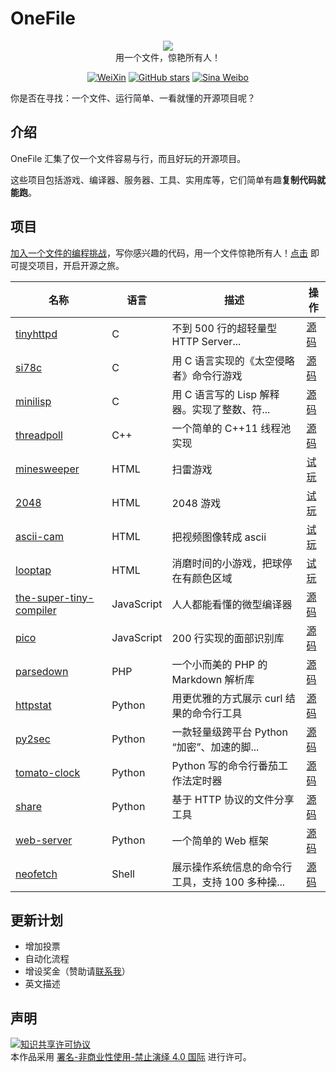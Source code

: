 
# OneFile

<p align="center">
  <img src="https://cdn.jsdelivr.net/gh/521xueweihan/img_logo@main/logo/onefile.png"/>
  <br>用一个文件，惊艳所有人！
</p>

<p align="center">
  <a href="https://cdn.jsdelivr.net/gh/521xueweihan/img_logo@main/logo/weixin.png"><img src="https://img.shields.io/badge/Talk-%E5%BE%AE%E4%BF%A1%E7%BE%A4-brightgreen.svg?style=popout-square" alt="WeiXin"></a>
  <a href="https://github.com/521xueweihan/OneFile/stargazers"><img src="https://img.shields.io/github/stars/521xueweihan/OneFile.svg?style=popout-square" alt="GitHub stars"></a>
  <a href="https://weibo.com/hellogithub"><img src="https://img.shields.io/badge/%E6%96%B0%E6%B5%AA-Weibo-red.svg?style=popout-square" alt="Sina Weibo"></a>
</p>

你是否在寻找：一个文件、运行简单、一看就懂的开源项目呢？

## 介绍

OneFile 汇集了仅一个文件容易与行，而且好玩的开源项目。

这些项目包括游戏、编译器、服务器、工具、实用库等，它们简单有趣**复制代码就能跑**。

## 项目

[加入一个文件的编程挑战](https://github.com/521xueweihan/OneFile/blob/main/doc/join.md)，写你感兴趣的代码，用一个文件惊艳所有人！[点击](https://hellogithub.yuque.com/forms/share/4f0bf06b-2991-4f7e-a860-5b76337b7b5b) 即可提交项目，开启开源之旅。

| 名称 | 语言 | 描述 | 操作 |
| ------- | ----- | ------------ | --------- |
| [tinyhttpd](https://github.com/EZLippi/Tinyhttpd) | C | 不到 500 行的超轻量型 HTTP Server...| [源码](https://hellogithub.com/onefile/code/7e574fc7d58d4fae950a95d7bdb87d09) |
| [si78c](https://github.com/loadzero/si78c) | C | 用 C 语言实现的《太空侵略者》命令行游戏 | [源码](https://hellogithub.com/onefile/code/cb8e4fbc5a174664ac325a521ee6d02f) |
| [minilisp](https://github.com/rui314/minilisp) | C | 用 C 语言写的 Lisp 解释器。实现了整数、符... | [源码](https://hellogithub.com/onefile/code/9a51afad2a7e49fb8dd79136866674f4) |
| [threadpoll](https://github.com/progschj/ThreadPool) | C++ | 一个简单的 C++11 线程池实现 | [源码](https://hellogithub.com/onefile/code/d0c3498b528f485996c9dc5dc4dfa4cb) |
| [minesweeper](https://github.com/521xueweihan/OneFile/blob/main/src/html/minesweeper.html) | HTML | 扫雷游戏 | [试玩](https://hellogithub.com/onefile/code/e235d1d133134aea93ca6cdf2ed4fc5d) |
| [2048](https://github.com/521xueweihan/OneFile/blob/main/src/html/2048.html) | HTML | 2048 游戏 | [试玩](https://hellogithub.com/onefile/code/8d627fe4cfa540b19dcd04d4327cf26c) |
| [ascii-cam](https://github.com/521xueweihan/OneFile/blob/main/src/html/ascii-cam.html) | HTML | 把视频图像转成 ascii | [试玩](https://hellogithub.com/onefile/code/126093303b6b414dbab9d623c957fdd4) |
| [looptap](https://github.com/vasanthv/looptap) | HTML | 消磨时间的小游戏，把球停在有颜色区域 | [试玩](https://hellogithub.com/onefile/code/cc759276aefe4bad87ac259940042581) |
| [the-super-tiny-compiler](https://github.com/jamiebuilds/the-super-tiny-compiler) | JavaScript | 人人都能看懂的微型编译器 | [源码](https://hellogithub.com/onefile/code/cc759276aefe4bad87ac259940042581) |
| [pico](https://github.com/nenadmarkus/picojs) | JavaScript | 200 行实现的面部识别库 | [源码](https://hellogithub.com/onefile/code/2bcbe06dbcbb48078f2307379068e6e6) |
| [parsedown](https://github.com/erusev/parsedown) | PHP | 一个小而美的 PHP 的 Markdown 解析库 | [源码](https://hellogithub.com/onefile/code/12026fcae79e4cc08793246b5b55817a) |
| [httpstat](https://github.com/reorx/httpstat) | Python | 用更优雅的方式展示 curl 结果的命令行工具 | [源码](https://hellogithub.com/onefile/code/7c6847a33f1245608ae9abf4e59a03b8) |
| [py2sec](https://github.com/cckuailong/py2sec) | Python | 一款轻量级跨平台 Python “加密”、加速的脚... | [源码](https://hellogithub.com/onefile/code/3e608cc323e84f15887461f1d3e71677) |
| [tomato-clock](https://github.com/coolcode/tomato-clock) | Python | Python 写的命令行番茄工作法定时器 | [源码](https://hellogithub.com/onefile/code/05d586dfd389413da47ffdbc806196cc) |
| [share](https://github.com/beavailable/share) | Python | 基于 HTTP 协议的文件分享工具 | [源码](https://hellogithub.com/onefile/code/9b3c14d37aa5434182244de6ad947b97) |
| [web-server](https://github.com/521xueweihan/OneFile/blob/main/src/python/web-server.py) | Python | 一个简单的 Web 框架 | [源码](https://hellogithub.com/onefile/code/96c0137112cf4d15af8008f99d793a1a) |
| [neofetch](https://github.com/dylanaraps/neofetch) | Shell | 展示操作系统信息的命令行工具，支持 100 多种操... | [源码](https://hellogithub.com/onefile/code/689c4982fe794ebbafd4c63d360829a8) |



## 更新计划

- 增加投票
- 自动化流程
- 增设奖金（赞助请<a href="mailto:595666367@qq.com">联系我</a>）
- 英文描述

## 声明
<a rel="license" href="https://creativecommons.org/licenses/by-nc-nd/4.0/deed.zh"><img alt="知识共享许可协议" style="border-width: 0" src="https://licensebuttons.net/l/by-nc-nd/4.0/88x31.png"></a><br>本作品采用 <a rel="license" href="https://creativecommons.org/licenses/by-nc-nd/4.0/deed.zh">署名-非商业性使用-禁止演绎 4.0 国际</a> 进行许可。
